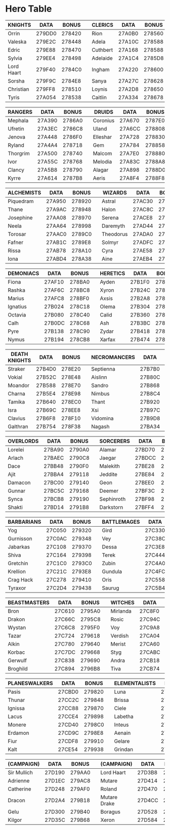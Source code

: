 # Hero Table

|    KNIGHTS     | DATA   | BONUS   ||    CLERICS    | DATA   | BONUS  |
|----------------|--------|---------|-|---------------|--------|--------|
| Orrin          | 279DD0 | 278420  || Rion          | 27A0B0 | 278560 |
| Valeska        | 279E2C | 278448  || Adela         | 27A10C | 278588 |
| Edric          | 279E88 | 278470  || Cuthbert      | 27A168 | 278588 |
| Sylvia         | 279EE4 | 278498  || Adelaide      | 27A1C4 | 2785D8 |
| Lord Haart     | 279F40 | 2784C0  || Ingham        | 27A220 | 278600 |
| Sorsha         | 279F9C | 2784E8  || Sanya         | 27A27C | 278628 |
| Christian      | 279FF8 | 278510  || Loynis        | 27A2D8 | 278650 |
| Tyris          | 27A054 | 278538  || Caitlin       | 27A334 | 278678 |

|    RANGERS     | DATA   | BONUS   ||    DRUIDS     | DATA   | BONUS  |
|----------------|--------|---------|-|---------------|--------|--------|
| Mephala       | 27A390 | 2786A0  || Coronius      | 27A670 | 2787E0 |
| Ufretin       | 27A3EC | 2786C8  || Uland         | 27A6CC | 278808 |
| Jenova        | 27A448 | 2786F0  || Elleshar      | 27A728 | 278830 |
| Ryland        | 27A4A4 | 278718  || Gem           | 27A784 | 278858 |
| Thorgrim      | 27A500 | 278740  || Malcom        | 27A7E0 | 278880 |
| Ivor          | 27A55C | 278768  || Melodia       | 27A83C | 2788A8 |
| Clancy        | 27A5B8 | 278790  || Alagar        | 27A898 | 2788D0 |
| Kyrre         | 27A614 | 2787B8  || Aeris         | 27A8F4 | 2788F8 |

|    ALCHEMISTS  | DATA   | BONUS   ||    WIZARDS    | DATA   | BONUS  |
|----------------|--------|---------|-|---------------|--------|--------|
| Piquedram     | 27A950 | 278920  || Astral       | 27AC30 | 278A60 |
| Thane         | 27A9AC | 278948  || Halon        | 27AC8C | 278A88 |
| Josephine     | 27AA08 | 278970  || Serena       | 27ACE8 | 278AB0 |
| Neela         | 27AA64 | 278998  || Daremyth     | 27AD44 | 278AD8 |
| Torosar       | 27AAC0 | 2789C0  || Theodorus    | 27ADA0 | 278B00 |
| Fafner        | 27AB1C | 2789E8  || Solmyr       | 27ADFC | 278B28 |
| Rissa         | 27AB78 | 278A10  || Cyra          | 27AE58 | 278B50 |
| Iona          | 27ABD4 | 278A38  || Aine          | 27AEB4 | 278B78 |


| DEMONIACS | DATA    | BONUS   || HERETICS  | DATA    | BONUS   |
|-----------|---------|---------|-|-----------|---------|---------|
| Fiona     | 27AF10  | 278BA0  || Ayden     | 27B1F0  | 278CE0  |
| Rashka    | 27AF6C  | 278BC8  || Xyron     | 27B24C  | 278D08  |
| Marius    | 27AFC8  | 278BF0  || Axsis     | 27B2A8  | 278D30  |
| Ignatius  | 27B024  | 278C18  || Olema     | 27B304  | 278D58  |
| Octavia   | 27B080  | 278C40  || Calid     | 27B360  | 278D80  |
| Calh      | 27B0DC  | 278C68  || Ash       | 27B3BC  | 278DA8  |
| Pyre      | 27B138  | 278C90  || Zydar     | 27B418  | 278DD0  |
| Nymus     | 27B194  | 278CB8  || Xarfax    | 27B474  | 278DF8  |

| DEATH KNIGHTS | DATA    | BONUS   || NECROMANCERS | DATA    | BONUS   |
|---------------|---------|---------|-|--------------|---------|---------|
| Straker       | 27B4D0  | 278E20  || Septienna    | 27B7B0  | 278F60  |
| Vokial        | 27B52C  | 278E48  || Aislinn      | 27B80C  | 278F88  |
| Moandor       | 27B588  | 278E70  || Sandro       | 27B868  | 278FB0  |
| Charna        | 27B5E4  | 278E98  || Nimbus       | 27B8C4  | 278FD8  |
| Tamika        | 27B640  | 278EC0  || Thant        | 27B920  | 279000  |
| Isra          | 27B69C  | 278EE8  || Xsi          | 27B97C  | 279028  |
| Clavius       | 27B6F8  | 278F10  || Vidomina     | 27B9D8  | 279050  |
| Galthran      | 27B754  | 278F38  || Nagash       | 27BA34  | 279078  |

| OVERLORDS | DATA    | BONUS   || SORCERERS  | DATA      | BONUS     |
|-----------|---------|---------|-|------------|-----------|-----------|
| Lorelei   | 27BA90  | 2790A0  || Alamar     | 27BD70    | 2791E0    |
| Arlach    | 27BAEC  | 2790C8  || Jaegar     | 27BDCC    | 279208    |
| Dace      | 27BB48  | 2790F0  || Malekith   | 27BE28    | 279230    |
| Ajit      | 27BBA4  | 279118  || Jeddite    | 27BE84    | 279258    |
| Damacon   | 27BC00  | 279140  || Geon       | 27BEE0    | 279280    |
| Gunnar    | 27BC5C  | 279168  || Deemer     | 27BF3C    | 2792A8    |
| Synca     | 27BCB8  | 279190  || Sephinroth | 27BF98    | 2792D0    |
| Shakti    | 27BD14  | 2791B8  || Darkstorn  | 27BFF4    | 2792F8    |

| BARBARIANS | DATA    | BONUS   || BATTLEMAGES | DATA      | BONUS     |
|------------|---------|---------|-|-------------|-----------|-----------|
| Yog        | 27C050  | 279320  || Gird        | 27C330    | 279460    |
| Gurnisson  | 27C0AC  | 279348  || Vey         | 27C38C    | 279488    |
| Jabarkas   | 27C108  | 279370  || Dessa       | 27C3E8    | 2794B0    |
| Shiva      | 27C164  | 279398  || Terek       | 27C444    | 2794D8    |
| Gretchin   | 27C1C0  | 2793C0  || Zubin       | 27C4A0    | 279500    |
| Krellion   | 27C21C  | 2793E8  || Gundula     | 27C4FC    | 279528    |
| Crag Hack  | 27C278  | 279410  || Oris        | 27C558    | 279550    |
| Tyraxor    | 27C2D4  | 279438  || Saurug      | 27C5B4    | 279578    |

| BEASTMASTERS | DATA    | BONUS   || WITCHES   | DATA      | BONUS     |
|--------------|---------|---------|-|-----------|-----------|-----------|
| Bron         | 27C610  | 2795A0  || Mirlanda  | 27C8F0    | 2796E0    |
| Drakon       | 27C66C  | 2795C8  || Rosic     | 27C94C    | 279708    |
| Wystan       | 27C6C8  | 2795F0  || Voy       | 27C9A8    | 279730    |
| Tazar        | 27C724  | 279618  || Verdish   | 27CA04    | 279758    |
| Alkin        | 27C780  | 279640  || Merist    | 27CA60    | 279780    |
| Korbac       | 27C7DC  | 279668  || Styg      | 27CABC    | 2797A8    |
| Gerwulf      | 27C838  | 279690  || Andra     | 27CB18    | 2797D0    |
| Broghild     | 27C894  | 2796B8  || Tiva      | 27CB74    | 2797F8    |

| PLANESWALKERS | DATA    | BONUS   || ELEMENTALISTS | DATA      | BONUS     |
|---------------|---------|---------|-|---------------|-----------|-----------|
| Pasis         | 27CBD0  | 279820  || Luna          | 27CEB0    | 279960    |
| Thunar        | 27CC2C  | 279848  || Brissa        | 27CF0C    | 279988    |
| Ignissa       | 27CC88  | 279870  || Ciele         | 27CF68    | 2799B0    |
| Lacus         | 27CCE4  | 279898  || Labetha       | 27CFC4    | 2799D8    |
| Monere        | 27CD40  | 2798C0  || Inteus        | 27D020    | 279A00    |
| Erdamon       | 27CD9C  | 2798E8  || Aenain        | 27D07C    | 279A28    |
| Fiur          | 27CDF8  | 279910  || Gelare        | 27D0D8    | 279A50    |
| Kalt          | 27CE54  | 279938  || Grindan       | 27D134    | 279A78    |

| (CAMPAIGN)   | DATA    | BONUS   || (CAMPAIGN)   | DATA      | BONUS     |
|--------------|---------|---------|-|--------------|-----------|-----------|
| Sir Mullich  | 27D190  | 279AA0  || Lord Haart   | 27D3B8    | 279B90    |
| Adrienne     | 27D1EC  | 279AC8  || Mutare       | 27D414    | 279BB8    |
| Catherine    | 27D248  | 279AF0  || Roland       | 27D470    | 279BE0    |
| Dracon       | 27D2A4  | 279B18  || Mutare Drake | 27D4CC    | 279C08    |
| Gelu         | 27D300  | 279B40  || Boragus      | 27D528    | 279C30    |
| Kilgor       | 27D35C  | 279B68  || Xeron        | 27D584    | 279C58    |